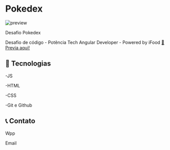 # Pokedex

![preview](![download](https://user-images.githubusercontent.com/65440846/235796073-cf9a176a-6a4e-4dce-9ab2-fffc634afa2e.png)
)


Desafio Pokedex

Desafio de código - Potência Tech Angular Developer - Powered by iFood 
[🔗 Previa aqui!](https://coach-wiki.github.io/pokedex/)



## 🔧 Tecnologias

-JS

-HTML

-CSS

-Git e Github

## 📞 Contato

Wpp 

Email
